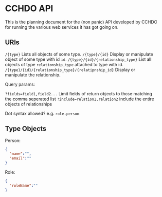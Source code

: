 CCHDO API
=========
This is the planning document for the (non panic) API developed by CCHDO
for running the various web services it has got going on.

URIs
----

`/{type}`
  Lists all objects of some type.
`/{type}/{id}`
  Display or manipulate object of some type with id `id`.
`/{type}/{id}/{relationship_type}`
  List all objects of type `relationship_type` attached to type with id.
`/{type}/{id}/{relationship_type}/{relatipnship_id}`
  Display or manipulate the relationship.

Query params:

`?fields=field1,field2...`
  Limit fields of return objects to those matching the comma seperated
  list
`?include=relation1,relation2`
  include the entire objects of relationships
  
  Dot syntax allowed? e.g. `role.person`



Type Objects
------------

Person:
  ```json
  {
    "name":"",
    "email":""
  }
  ```
Role:
  ```json
  {
    "roleName":""
  }
  ```

